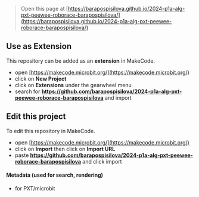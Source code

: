 
> Open this page at [https://barapospisilova.github.io/2024-p1a-alg-pxt-peewee-roborace-barapospisilova/](https://barapospisilova.github.io/2024-p1a-alg-pxt-peewee-roborace-barapospisilova/)

## Use as Extension

This repository can be added as an **extension** in MakeCode.

* open [https://makecode.microbit.org/](https://makecode.microbit.org/)
* click on **New Project**
* click on **Extensions** under the gearwheel menu
* search for **https://github.com/barapospisilova/2024-p1a-alg-pxt-peewee-roborace-barapospisilova** and import

## Edit this project

To edit this repository in MakeCode.

* open [https://makecode.microbit.org/](https://makecode.microbit.org/)
* click on **Import** then click on **Import URL**
* paste **https://github.com/barapospisilova/2024-p1a-alg-pxt-peewee-roborace-barapospisilova** and click import

#### Metadata (used for search, rendering)

* for PXT/microbit
<script src="https://makecode.com/gh-pages-embed.js"></script><script>makeCodeRender("{{ site.makecode.home_url }}", "{{ site.github.owner_name }}/{{ site.github.repository_name }}");</script>
